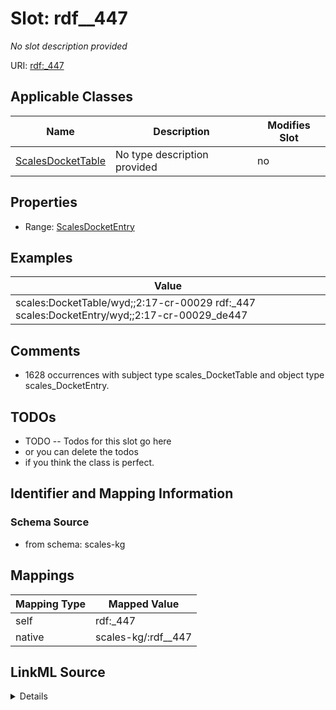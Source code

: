 

# Slot: rdf__447


_No slot description provided_





URI: [rdf:_447](http://www.w3.org/1999/02/22-rdf-syntax-ns#_447)



<!-- no inheritance hierarchy -->





## Applicable Classes

| Name | Description | Modifies Slot |
| --- | --- | --- |
| [ScalesDocketTable](../classes/ScalesDocketTable.md) | No type description provided |  no  |







## Properties

* Range: [ScalesDocketEntry](../classes/ScalesDocketEntry.md)






## Examples

| Value |
| --- |
| scales:DocketTable/wyd;;2:17-cr-00029 rdf:_447 scales:DocketEntry/wyd;;2:17-cr-00029_de447 |

## Comments

* 1628 occurrences with subject type scales_DocketTable and object type scales_DocketEntry.

## TODOs

* TODO -- Todos for this slot go here
* or you can delete the todos
* if you think the class is perfect.

## Identifier and Mapping Information







### Schema Source


* from schema: scales-kg




## Mappings

| Mapping Type | Mapped Value |
| ---  | ---  |
| self | rdf:_447 |
| native | scales-kg/:rdf__447 |




## LinkML Source

<details>
```yaml
name: rdf__447
description: No slot description provided
todos:
- TODO -- Todos for this slot go here
- or you can delete the todos
- if you think the class is perfect.
comments:
- 1628 occurrences with subject type scales_DocketTable and object type scales_DocketEntry.
examples:
- value: scales:DocketTable/wyd;;2:17-cr-00029 rdf:_447 scales:DocketEntry/wyd;;2:17-cr-00029_de447
from_schema: scales-kg
rank: 1000
slot_uri: rdf:_447
alias: rdf__447
domain_of:
- scales_DocketTable
range: scales_DocketEntry

```
</details>